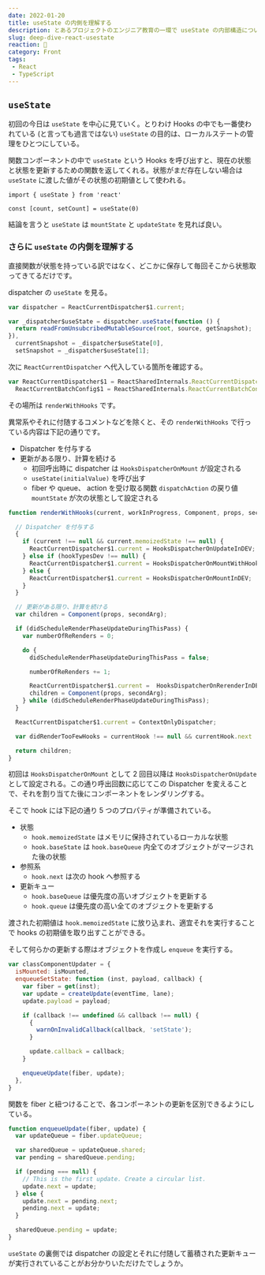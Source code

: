 ```yaml
---
date: 2022-01-20
title: useState の内側を理解する
description: とあるプロジェクトのエンジニア教育の一環で useState の内部構造について解説する機会があってこの度、言語化いたしました。
slug: deep-dive-react-usestate
reaction: 🍏
category: Front
tags: 
 - React
 - TypeScript
---
```


## `useState`

初回の今日は `useState` を中心に見ていく。とりわけ Hooks の中でも一番使われている (と言っても過言ではない) `useState` の目的は、ローカルステートの管理をひとつにしている。

関数コンポーネントの中で `useState` という Hooks を呼び出すと、現在の状態と状態を更新するための関数を返してくれる。状態がまだ存在しない場合は `useState` に渡した値がその状態の初期値として使われる。

```tsx
import { useState } from 'react'

const [count, setCount] = useState(0)
```

結論を言うと `useState` は `mountState` と `updateState` を見れば良い。

### さらに `useState` の内側を理解する

直接関数が状態を持っている訳ではなく、どこかに保存して毎回そこから状態取ってきてるだけです。

dispatcher の `useState` を見る。

```js
var dispatcher = ReactCurrentDispatcher$1.current;

var _dispatcher$useState = dispatcher.useState(function () {
  return readFromUnsubcribedMutableSource(root, source, getSnapshot);
}),
  currentSnapshot = _dispatcher$useState[0],
  setSnapshot = _dispatcher$useState[1];
```

次に `ReactCurrentDispatcher` へ代入している箇所を確認する。

```js
var ReactCurrentDispatcher$1 = ReactSharedInternals.ReactCurrentDispatcher,
  ReactCurrentBatchConfig$1 = ReactSharedInternals.ReactCurrentBatchConfig;
```

その場所は `renderWithHooks` です。

異常系やそれに付随するコメントなどを除くと、その `renderWithHooks` で行っている内容は下記の通りです。

- Dispatcher を付与する
- 更新がある限り、計算を続ける
    - 初回呼出時に dispatcher は  `HooksDispatcherOnMount` が設定される
    - `useState(initialValue)` を呼び出す
    - fiber や queue、 action を受け取る関数 `dispatchAction` の戻り値 `mountState` が次の状態として設定される

```js
function renderWithHooks(current, workInProgress, Component, props, secondArg, nextRenderLanes) {

  // Dispatcher を付与する
  {
    if (current !== null && current.memoizedState !== null) {
      ReactCurrentDispatcher$1.current = HooksDispatcherOnUpdateInDEV;
    } else if (hookTypesDev !== null) {
      ReactCurrentDispatcher$1.current = HooksDispatcherOnMountWithHookTypesInDEV;
    } else {
      ReactCurrentDispatcher$1.current = HooksDispatcherOnMountInDEV;
    }
  }

  // 更新がある限り、計算を続ける
  var children = Component(props, secondArg);

  if (didScheduleRenderPhaseUpdateDuringThisPass) {
    var numberOfReRenders = 0;

    do {
      didScheduleRenderPhaseUpdateDuringThisPass = false;

      numberOfReRenders += 1;

      ReactCurrentDispatcher$1.current =  HooksDispatcherOnRerenderInDEV ;
      children = Component(props, secondArg);
    } while (didScheduleRenderPhaseUpdateDuringThisPass);
  }

  ReactCurrentDispatcher$1.current = ContextOnlyDispatcher;

  var didRenderTooFewHooks = currentHook !== null && currentHook.next !== null;

  return children;
}
```

初回は `HooksDispatcherOnMount` として 2 回目以降は `HooksDispatcherOnUpdate` として設定される。この通り呼出回数に応じてこの Dispatcher を変えることで、それを割り当てた後にコンポーネントをレンダリングする。

そこで hook には下記の通り 5 つのプロパティが準備されている。

- 状態
    - `hook.memoizedState` はメモリに保持されているローカルな状態
    - `hook.baseState` は `hook.baseQueue` 内全てのオブジェクトがマージされた後の状態
- 参照系
    - `hook.next` は次の hook へ参照する
- 更新キュー
    - `hook.baseQueue` は優先度の高いオブジェクトを更新する
    - `hook.queue` は優先度の高い全てのオブジェクトを更新する

渡された初期値は `hook.memoizedState` に放り込まれ、適宜それを実行することで hooks の初期値を取り出すことができる。

そして何らかの更新する際はオブジェクトを作成し `enqueue` を実行する。

```js
var classComponentUpdater = {
  isMounted: isMounted,
  enqueueSetState: function (inst, payload, callback) {
    var fiber = get(inst);
    var update = createUpdate(eventTime, lane);
    update.payload = payload;

    if (callback !== undefined && callback !== null) {
      {
        warnOnInvalidCallback(callback, 'setState');
      }

      update.callback = callback;
    }

    enqueueUpdate(fiber, update);
  },
}
```

関数を fiber と紐つけることで、各コンポーネントの更新を区別できるようにしている。

```js
function enqueueUpdate(fiber, update) {
  var updateQueue = fiber.updateQueue;

  var sharedQueue = updateQueue.shared;
  var pending = sharedQueue.pending;

  if (pending === null) {
    // This is the first update. Create a circular list.
    update.next = update;
  } else {
    update.next = pending.next;
    pending.next = update;
  }

  sharedQueue.pending = update;
}
```

`useState` の裏側では dispatcher の設定とそれに付随して蓄積された更新キューが実行されていることがお分かりいただけたでしょうか。
